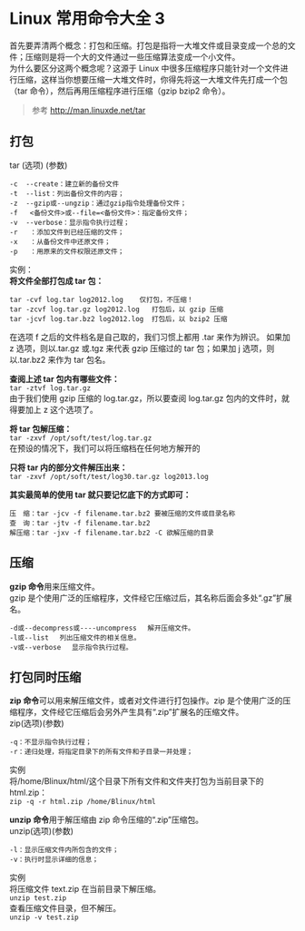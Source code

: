 # Linux 常用命令大全 3

首先要弄清两个概念：打包和压缩。打包是指将一大堆文件或目录变成一个总的文件；压缩则是将一个大的文件通过一些压缩算法变成一个小文件。  
为什么要区分这两个概念呢？这源于 Linux 中很多压缩程序只能针对一个文件进行压缩，这样当你想要压缩一大堆文件时，你得先将这一大堆文件先打成一个包（tar 命令），然后再用压缩程序进行压缩（gzip bzip2 命令）。

> 参考 http://man.linuxde.net/tar

## 打包

tar (选项) (参数)

```
-c  --create：建立新的备份文件
-t  --list：列出备份文件的内容；
-z  --gzip或--ungzip：通过gzip指令处理备份文件；
-f   <备份文件>或--file=<备份文件>：指定备份文件；
-v  --verbose：显示指令执行过程；
-r   ：添加文件到已经压缩的文件；
-x   ：从备份文件中还原文件；
-p   ：用原来的文件权限还原文件；
```

实例：  
**将文件全部打包成 tar 包：**

```
tar -cvf log.tar log2012.log    仅打包，不压缩！
tar -zcvf log.tar.gz log2012.log   打包后，以 gzip 压缩
tar -jcvf log.tar.bz2 log2012.log  打包后，以 bzip2 压缩
```

在选项 f 之后的文件档名是自己取的，我们习惯上都用 .tar 来作为辨识。 如果加 z 选项，则以.tar.gz 或.tgz 来代表 gzip 压缩过的 tar 包；如果加 j 选项，则以.tar.bz2 来作为 tar 包名。

**查阅上述 tar 包内有哪些文件：**  
`tar -ztvf log.tar.gz`  
由于我们使用 gzip 压缩的 log.tar.gz，所以要查阅 log.tar.gz 包内的文件时，就得要加上 z 这个选项了。

**将 tar 包解压缩：**  
`tar -zxvf /opt/soft/test/log.tar.gz`  
在预设的情况下，我们可以将压缩档在任何地方解开的

**只将 tar 内的部分文件解压出来：**  
`tar -zxvf /opt/soft/test/log30.tar.gz log2013.log`

**其实最简单的使用 tar 就只要记忆底下的方式即可：**

```
压　缩：tar -jcv -f filename.tar.bz2 要被压缩的文件或目录名称
查　询：tar -jtv -f filename.tar.bz2
解压缩：tar -jxv -f filename.tar.bz2 -C 欲解压缩的目录
```

## 压缩

**gzip 命令**用来压缩文件。  
gzip 是个使用广泛的压缩程序，文件经它压缩过后，其名称后面会多处“.gz”扩展名。

```
-d或--decompress或----uncompress 　解开压缩文件。
-l或--list 　列出压缩文件的相关信息。
-v或--verbose 　显示指令执行过程。
```

## 打包同时压缩

**zip 命令**可以用来解压缩文件，或者对文件进行打包操作。zip 是个使用广泛的压缩程序，文件经它压缩后会另外产生具有“.zip”扩展名的压缩文件。  
zip(选项)(参数)

```
-q：不显示指令执行过程；
-r：递归处理，将指定目录下的所有文件和子目录一并处理；
```

实例  
将/home/Blinux/html/这个目录下所有文件和文件夹打包为当前目录下的 html.zip：  
`zip -q -r html.zip /home/Blinux/html`

**unzip 命令**用于解压缩由 zip 命令压缩的“.zip”压缩包。  
unzip(选项)(参数)

```
-l：显示压缩文件内所包含的文件；
-v：执行时显示详细的信息；
```

实例  
将压缩文件 text.zip 在当前目录下解压缩。  
`unzip test.zip`  
查看压缩文件目录，但不解压。  
`unzip -v test.zip`
